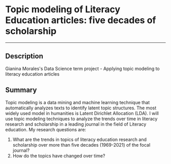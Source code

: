 # Topic modeling of Literacy Education articles: five decades of scholarship

--------
## Description

Gianina Morales's Data Science term project - Applying topic modeling to literacy education articles

## Summary

Topic modeling is a data mining and machine learning technique that automatically analyzes texts to identify latent topic structures. The most widely used model in humanities is Latent Dirichlet Allocation (LDA). I will use topic modeling techniques to analyze the trends over time in literacy research and scholarship in a leading journal in the field of Literacy education. My research questions are:

1. What are the trends in topics of literacy education research and scholarship over more than five decades (1969-2021) of the focal journal?
2. How do the topics have changed over time?

